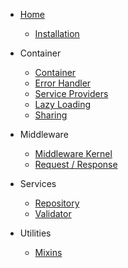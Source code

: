 * [Home](/)
    * [Installation](docs/install.md)

* Container
    * [Container](docs/container.md)
    * [Error Handler](docs/error-handling.md)
    * [Service Providers](docs/providers.md)
    * [Lazy Loading](docs/lazy-loading.md)
    * [Sharing](docs/sharing.md)
    
* Middleware
    * [Middleware Kernel](docs/middleware.md)
    * [Request / Response](docs/request-response.md)

* Services
    * [Repository](docs/repository.md)
    * [Validator](docs/validator.md)

* Utilities
    * [Mixins](docs/mixins.md)
